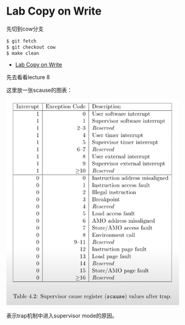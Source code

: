 # Lab Copy on Write
先切到cow分支
```Linux
$ git fetch
$ git checkout cow
$ make clean
```
- [Lab Copy on Write](#lab-copy-on-write)

先去看看lecture 8

这里放一张scause的图表：

![scause](/img/scause.png)

表示trap机制中进入supervisor mode的原因。

